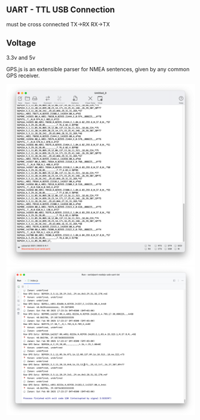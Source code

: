 ## UART - TTL USB Connection
must be cross connected TX->RX  RX->TX

## Voltage
3.3v and 5v


GPS.js is an extensible parser for NMEA sentences, given by any common GPS receiver. 

![CoolTerm](https://raw.githubusercontent.com/alikadir/iot/refs/heads/main/gps-nodejs-serialport-uart-iot/images/coolterm-console.png)
![WebStrom](https://raw.githubusercontent.com/alikadir/iot/refs/heads/main/gps-nodejs-serialport-uart-iot/images/webstorm-console.png)
